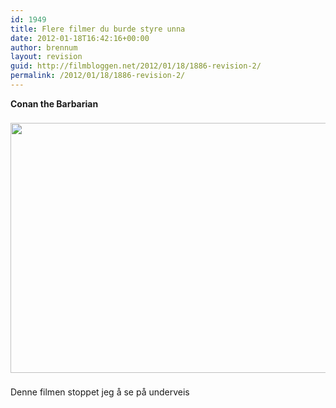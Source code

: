```yaml
---
id: 1949
title: Flere filmer du burde styre unna
date: 2012-01-18T16:42:16+00:00
author: brennum
layout: revision
guid: http://filmbloggen.net/2012/01/18/1886-revision-2/
permalink: /2012/01/18/1886-revision-2/
---
```

**Conan the Barbarian**

<img style="padding-right: 8px;padding-top: 8px;padding-bottom: 8px" src="http://www.oslokino.no/multimedia/archive/00197/Conan_the_Barbarian_197279o.jpg" alt="" width="600" height="400" /> 

Denne filmen stoppet jeg å se på underveis